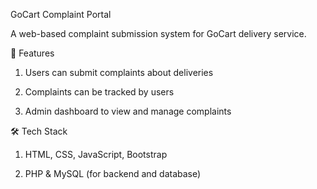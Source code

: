 GoCart Complaint Portal

A web-based complaint submission system for GoCart delivery service.

🚀 Features

1. Users can submit complaints about deliveries

2. Complaints can be tracked by users

3. Admin dashboard to view and manage complaints

🛠️ Tech Stack

1.  HTML, CSS, JavaScript, Bootstrap

2. PHP & MySQL (for backend and database)
